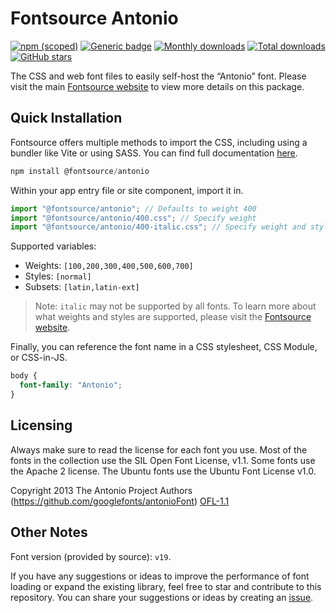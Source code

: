 # Fontsource Antonio

[![npm (scoped)](https://img.shields.io/npm/v/@fontsource/antonio?color=brightgreen)](https://www.npmjs.com/package/@fontsource/antonio) [![Generic badge](https://img.shields.io/badge/fontsource-passing-brightgreen)](https://github.com/fontsource/fontsource) [![Monthly downloads](https://badgen.net/npm/dm/@fontsource/antonio)](https://github.com/fontsource/fontsource) [![Total downloads](https://badgen.net/npm/dt/@fontsource/antonio)](https://github.com/fontsource/fontsource) [![GitHub stars](https://img.shields.io/github/stars/fontsource/fontsource.svg?style=social&label=Star)](https://github.com/fontsource/fontsource/stargazers)

The CSS and web font files to easily self-host the “Antonio” font. Please visit the main [Fontsource website](https://fontsource.org/fonts/antonio) to view more details on this package.

## Quick Installation

Fontsource offers multiple methods to import the CSS, including using a bundler like Vite or using SASS. You can find full documentation [here](https://fontsource.org/docs/getting-started/introduction).

```javascript
npm install @fontsource/antonio
```

Within your app entry file or site component, import it in.

```javascript
import "@fontsource/antonio"; // Defaults to weight 400
import "@fontsource/antonio/400.css"; // Specify weight
import "@fontsource/antonio/400-italic.css"; // Specify weight and style
```

Supported variables:
- Weights: `[100,200,300,400,500,600,700]`
- Styles: `[normal]`
- Subsets: `[latin,latin-ext]`

> Note: `italic` may not be supported by all fonts. To learn more about what weights and styles are supported, please visit the [Fontsource website](https://fontsource.org/fonts/antonio).

Finally, you can reference the font name in a CSS stylesheet, CSS Module, or CSS-in-JS.

```css
body {
  font-family: "Antonio";
}
```

## Licensing
Always make sure to read the license for each font you use. Most of the fonts in the collection use the SIL Open Font License, v1.1. Some fonts use the Apache 2 license. The Ubuntu fonts use the Ubuntu Font License v1.0.

Copyright 2013 The Antonio Project Authors (https://github.com/googlefonts/antonioFont)
[OFL-1.1](http://scripts.sil.org/OFL)

## Other Notes
Font version (provided by source): `v19`.

If you have any suggestions or ideas to improve the performance of font loading or expand the existing library, feel free to star and contribute to this repository. You can share your suggestions or ideas by creating an [issue](https://github.com/fontsource/fontsource/issues).